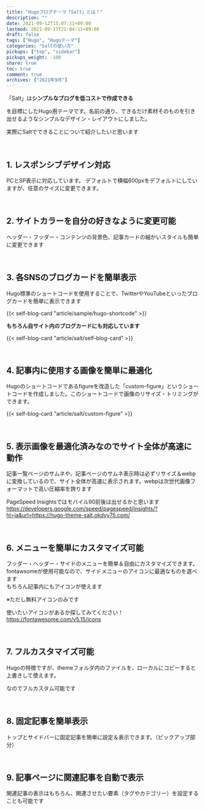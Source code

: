 ```yaml
---
title: "Hugoブログテーマ「Salt」とは？"
description: ""
date: 2021-09-12T15:07:11+09:00
lastmod: 2021-09-17T21:04:11+09:00
draft: false
tags: ["Hugo", "Hugoテーマ"]
categories: "Saltの使い方"
pickups: ["top", "sidebar"]
pickups_weight: -100
share: true
toc: true
comment: true
archives: ["2021年9月"]
---
```


「Salt」は**シンプルなブログを低コストで作成できる**

を目標にしたHugo用テーマです。名前の通り、できるだけ素材そのものを引き出せるようなシンプルなデザイン・レイアウトにしました。

実際にSaltでできることについて紹介したいと思います

<br>

## 1. レスポンシブデザイン対応
PCとSP表示に対応しています。
デフォルトで横幅600pxをデフォルトにしていますが、任意のサイズに変更できます。

<br>

## 2. サイトカラーを自分の好きなように変更可能
ヘッダー・フッダー・コンテンツの背景色、記事カードの細かいスタイルも簡単に変更できます

<br>

## 3. 各SNSのブログカードを簡単表示
Hugo標準のショートコードを使用することで、TwitterやYouTubeといったブログカードを簡単に表示できます

{{< self-blog-card "article/sample/hugo-shortcode" >}}

**もちろん自サイト内のブログカードにも対応しています**

{{< self-blog-card "article/salt/self-blog-card" >}}

<br>

## 4. 記事内に使用する画像を簡単に最適化
Hugoのショートコードであるfigureを改造した「custom-figure」というショートコードを作成しました。このショートコードで画像のリサイズ・トリミングができます。

{{< self-blog-card "article/salt/custom-figure" >}}

<br>

## 5. 表示画像を最適化済みなのでサイト全体が高速に動作
記事一覧ページのサムネや、記事ページのサムネ表示時は必ずリサイズ＆webpに変換しているので、サイト全体が高速に表示されます。webpは次世代画像フォーマットで高い圧縮率を誇ります

PageSpeed Insightsではモバイル90前後は出せるかと思います  
https://developers.google.com/speed/pagespeed/insights/?hl=ja&url=https://hugo-theme-salt.okdyy75.com/

<br>

## 6. メニューを簡単にカスタマイズ可能
フッダー・ヘッダー・サイドのメニューを簡単＆自由にカスタマイズできます。  
fontawsomeが使用可能なので、サイドメニューのアイコンに最適なものを選べます  
もちろん記事内にもアイコンが使えます
<i class="fa-2x far fa-thumbs-up"></i>

※ただし無料アイコンのみです

使いたいアイコンがあるか探してみてください！  
https://fontawesome.com/v5.15/icons

<br>

## 7. フルカスタマイズ可能
Hugoの特徴ですが、themeフォルダ内のファイルを、ローカルにコピーすると上書きして使えます。

なのでフルカスタム可能です

<br>

## 8. 固定記事を簡単表示
トップとサイドバーに固定記事を簡単に設定＆表示できます。（ピックアップ部分）

<br>

## 9. 記事ページに関連記事を自動で表示
関連記事の表示はもちろん、関連させたい要素（タグやカテゴリー）を設定することも可能です
